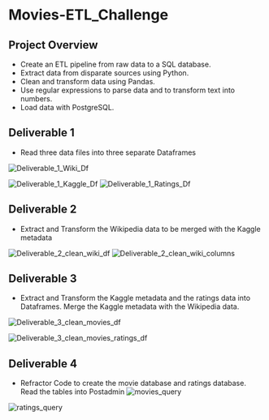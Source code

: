 # Movies-ETL_Challenge

## Project Overview
* Create an ETL pipeline from raw data to a SQL database.
* Extract data from disparate sources using Python.
* Clean and transform data using Pandas.
* Use regular expressions to parse data and to transform text into numbers.
* Load data with PostgreSQL.

## Deliverable 1
* Read three data files into three separate Dataframes

![Deliverable_1_Wiki_Df](https://user-images.githubusercontent.com/88064181/134792295-d62abbd7-d8d9-4027-b716-99ab912b0faf.png)

![Deliverable_1_Kaggle_Df](https://user-images.githubusercontent.com/88064181/134792297-0ac2e58b-01fc-4756-ad9a-ba493840c3ed.png)
![Deliverable_1_Ratings_Df](https://user-images.githubusercontent.com/88064181/134792299-f8f85c23-9c7a-4956-bfae-863f57e3f88b.png)

## Deliverable 2
* Extract and Transform the Wikipedia data to be merged with the Kaggle metadata

![Deliverable_2_clean_wiki_df](https://user-images.githubusercontent.com/88064181/134792301-69bd59e0-8506-4153-989a-6fecdef67b49.png)
![Deliverable_2_clean_wiki_columns](https://user-images.githubusercontent.com/88064181/134792303-d43df985-3e76-4a66-802e-63cc76b52e85.png)

## Deliverable 3
* Extract and Transform the Kaggle metadata and the ratings data into Dataframes. Merge the Kaggle metadata with the Wikipedia data. 

![Deliverable_3_clean_movies_df](https://user-images.githubusercontent.com/88064181/134792307-a0333d3a-5d49-4d49-a5db-7e3f5991e39d.png)

![Deliverable_3_clean_movies_ratings_df](https://user-images.githubusercontent.com/88064181/134792308-d5af46e1-a03e-4781-a7df-1a31c27e7163.png)

## Deliverable 4
* Refractor Code to create the movie database and ratings database. Read the tables into Postadmin 
![movies_query](https://user-images.githubusercontent.com/88064181/134792311-a915af71-f02d-49b4-a356-0d574c7a6fd7.png)

![ratings_query](https://user-images.githubusercontent.com/88064181/134792315-5add612c-6260-4918-9363-8fddad3cbea6.png)

